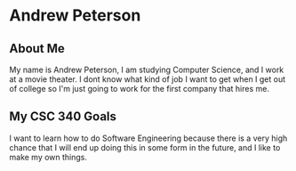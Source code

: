 # Andrew Peterson

## About Me

My name is Andrew Peterson, I am studying Computer Science, and I work at a movie theater. I dont know what kind of job I want to get when I get out of college so I'm just going to work for the first company that hires me.

## My CSC 340 Goals

I want to learn how to do Software Engineering because there is a very high chance that I will end up doing this in some form in the future, and I like to make my own things.